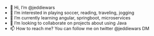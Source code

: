 - 👋 Hi, I’m @jeddiewars
- 👀 I’m interested in playing soccer, reading, traveling, jogging
- 🌱 I’m currently learning angular, springboot, microservices
- 💞️ I’m looking to collaborate on projects about using Java
- 📫 How to reach me? You can follow me on twitter @jeddiewars DM

<!---
jeddiewars/jeddiewars is a ✨ special ✨ repository because its `README.md` (this file) appears on your GitHub profile.
You can click the Preview link to take a look at your changes.
--->

